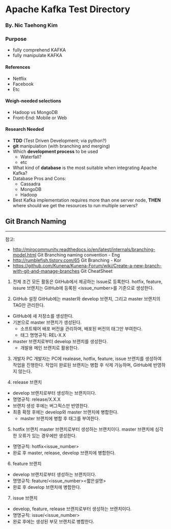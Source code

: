 # Apache Kafka Test Directory
### By. Nic Taehong Kim

### Purpose
 - fully comprehend KAFKA
 - fully manipulate KAFKA

#### References
 - Netflix
 - Facebook
 - Etc

#### Weigh-needed selections
 - Hadoop vs MongoDB
 - Front-End: Mobile or Web

#### Research Needed
 - **TDD** (Test Driven Development; via python?)
 - **git** manipulation (with branching and merging)
 - Which **development process** to be used
 	* Waterfall?
	* etc
 - What kind of **database** is the most suitable when integrating Apache Kafka?
 - Database Pros and Cons:
 	* Cassadra
	* MongoDB
	* Hadoop
 - Best Kafka implementation requires more than one server node, **__THEN__** where should we get the resources to run multiple servers?



 ## Git Branch Naming
--------------------

참고:
 - <http://mirocommunity.readthedocs.io/en/latest/internals/branching-model.html> Git Branching naming convention - Eng
 - <http://rumblefish.tistory.com/65> Git Branching - Kor
 - <https://github.com/Kunena/Kunena-Forum/wiki/Create-a-new-branch-with-git-and-manage-branches> Git CheatSheet

1. 전제 조건
모든 활동은 GitHub에서 제공하는 Issue로 등록한다. hotfix, feature, issure 브랜치는 GitHub에 등록된 <issue_number>를 기준으로 생성한다.

2. GitHub 설정
GitHub에는 master와 develop 브랜치, 그리고 master 브랜치의 TAG만 관리한다.
- GitHub에 새 저장소를 생성한다.
- 기본으로 master 브랜치가 생성된다.
  - 소프트웨어 배포 버전을 관리하며, 배포된 버전의 태그만 부여한다.
  - 태그 명명규칙: REL-X.X
- master 브랜치로부터 develop 브랜치를 생성한다.
  - 개발용 메인 브랜치로 활용한다.

3. 개발자 PC
개발자는 PC에 realease, hotfix, feature, issue 브랜치를 생성하여 작업을 진행한다.
작업이 완료된 브랜치는 병합 후 삭제 가능하며, GitHub에 반영하지 않는다.

4. release 브랜치
- develop 브랜치로부터 생성하는 브랜치이다.
- 명명규칙: release/X.X.X
- 브랜치 생성 후에는 버그픽스만 반영한다.
- 최종 확정 후에는 develop와 master 브랜치에 병합한다.
  - master 브랜치에 병합 후 태그를 부여한다.

5. hotfix 브랜치
 master 브랜치로부터 생성하는 브랜치이다.
 master 브랜치에 심각한 오류가 있는 경우에만 생성한다.
 - 명명규칙: hotfix<issue_number>
 - 완료 후 master, release, develop 브랜치에 병합한다.

6. feature 브랜치
- develop 브랜치로부터 생성하는 브랜치이다.
- 명명규칙: feature/<issue_number><짧은설명>
- 완료 후 develop 브랜치에 병합한다.

7. issue 브랜치
- develop, feature, release 브랜치로부터 생성하는 브랜치이다.
- 명명규칙: issue/<issue_number>
- 완료 후에는 생성된 부모 브랜치로 병합한다.
